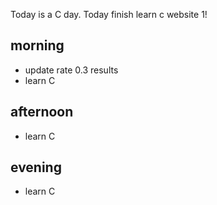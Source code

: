 Today is a C day. Today finish learn c website 1!

## morning 
- update rate 0.3 results
- learn C



## afternoon 
- learn C


## evening 
- learn C







